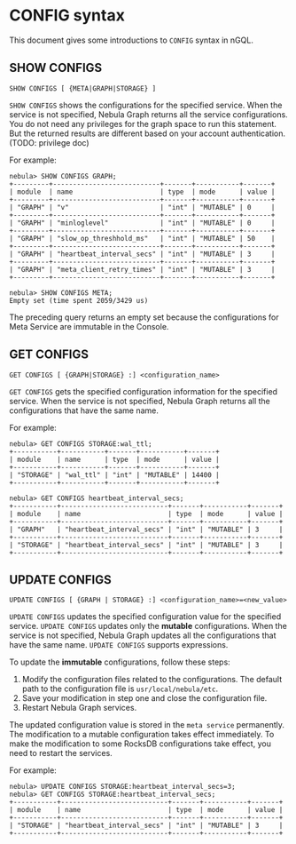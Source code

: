 # CONFIG syntax

This document gives some introductions to `CONFIG` syntax in nGQL.

## SHOW CONFIGS

```ngql
SHOW CONFIGS [ {META|GRAPH|STORAGE} ]
```

`SHOW CONFIGS` shows the configurations for the specified service. When the service is not specified, Nebula Graph returns all the service configurations. You do not need any privileges for the graph space to run this statement. But the returned results are different based on your account authentication. (TODO: privilege doc)

For example:

```ngql
nebula> SHOW CONFIGS GRAPH;
+---------+---------------------------+-------+-----------+-------+
| module  | name                      | type  | mode      | value |
+---------+---------------------------+-------+-----------+-------+
| "GRAPH" | "v"                       | "int" | "MUTABLE" | 0     |
+---------+---------------------------+-------+-----------+-------+
| "GRAPH" | "minloglevel"             | "int" | "MUTABLE" | 0     |
+---------+---------------------------+-------+-----------+-------+
| "GRAPH" | "slow_op_threshhold_ms"   | "int" | "MUTABLE" | 50    |
+---------+---------------------------+-------+-----------+-------+
| "GRAPH" | "heartbeat_interval_secs" | "int" | "MUTABLE" | 3     |
+---------+---------------------------+-------+-----------+-------+
| "GRAPH" | "meta_client_retry_times" | "int" | "MUTABLE" | 3     |
+---------+---------------------------+-------+-----------+-------+
```

```ngql
nebula> SHOW CONFIGS META;
Empty set (time spent 2059/3429 us)
```

The preceding query returns an empty set because the configurations for Meta Service are immutable in the Console.

## GET CONFIGS

```ngql
GET CONFIGS [ {GRAPH|STORAGE} :] <configuration_name>
```

`GET CONFIGS` gets the specified configuration information for the specified service. When the service is not specified, Nebula Graph returns all the configurations that have the same name.

For example:

```ngql
nebula> GET CONFIGS STORAGE:wal_ttl;
+-----------+-----------+-------+-----------+-------+
| module    | name      | type  | mode      | value |
+-----------+-----------+-------+-----------+-------+
| "STORAGE" | "wal_ttl" | "int" | "MUTABLE" | 14400 |
+-----------+-----------+-------+-----------+-------+
```

```ngql
nebula> GET CONFIGS heartbeat_interval_secs;
+-----------+---------------------------+-------+-----------+-------+
| module    | name                      | type  | mode      | value |
+-----------+---------------------------+-------+-----------+-------+
| "GRAPH"   | "heartbeat_interval_secs" | "int" | "MUTABLE" | 3     |
+-----------+---------------------------+-------+-----------+-------+
| "STORAGE" | "heartbeat_interval_secs" | "int" | "MUTABLE" | 3     |
+-----------+---------------------------+-------+-----------+-------+
```

## UPDATE CONFIGS

```ngql
UPDATE CONFIGS [ {GRAPH | STORAGE} :] <configuration_name>=<new_value>
```

`UPDATE CONFIGS` updates the specified configuration value for the specified service. `UPDATE CONFIGS` updates only the **mutable** configurations. When the service is not specified, Nebula Graph updates all the configurations that have the same name. `UPDATE CONFIGS` supports expressions.

To update the **immutable** configurations, follow these steps:

1. Modify the configuration files related to the configurations. The default path to the configuration file is `usr/local/nebula/etc`.
2. Save your modification in step one and close the configuration file.
3. Restart Nebula Graph services.

The updated configuration value is stored in the `meta service` permanently. The modification to a mutable configuration takes effect immediately. To make the modification to some RocksDB configurations take effect, you need to restart the services.

For example:

```ngql
nebula> UPDATE CONFIGS STORAGE:heartbeat_interval_secs=3;
nebula> GET CONFIGS STORAGE:heartbeat_interval_secs;
+-----------+---------------------------+-------+-----------+-------+
| module    | name                      | type  | mode      | value |
+-----------+---------------------------+-------+-----------+-------+
| "STORAGE" | "heartbeat_interval_secs" | "int" | "MUTABLE" | 3     |
+-----------+---------------------------+-------+-----------+-------+
```
